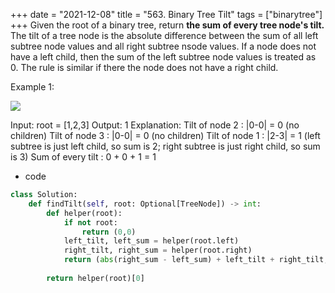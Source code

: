 +++ 
date = "2021-12-08"
title = "563. Binary Tree Tilt"
tags = ["binarytree"]
+++
Given the root of a binary tree, return __the sum of every tree node's tilt.__
The tilt of a tree node is the absolute difference between the sum of all left subtree node values and all right subtree nsode values. If a node does not have a left child, then the sum of the left subtree node values is treated as 0. The rule is similar if there the node does not have a right child.
 
Example 1:

![](https://assets.leetcode.com/uploads/2020/10/20/tilt1.jpg)

Input: root = [1,2,3] Output: 1 Explanation: Tilt of node 2 : |0-0| = 0 (no children) Tilt of node 3 : |0-0| = 0 (no children) Tilt of node 1 : |2-3| = 1 (left subtree is just left child, so sum is 2; right subtree is just right child, so sum is 3) Sum of every tilt : 0 + 0 + 1 = 1
- code
```py
class Solution:
    def findTilt(self, root: Optional[TreeNode]) -> int:
        def helper(root):
            if not root:
                return (0,0)
            left_tilt, left_sum = helper(root.left)
            right_tilt, right_sum = helper(root.right)
            return (abs(right_sum - left_sum) + left_tilt + right_tilt, left_sum + right_sum + root.val)
        
        return helper(root)[0]
```
